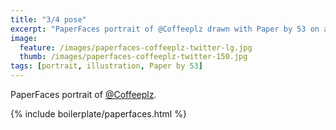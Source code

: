 ```yaml
---
title: "3/4 pose"
excerpt: "PaperFaces portrait of @Coffeeplz drawn with Paper by 53 on an iPad."
image: 
  feature: /images/paperfaces-coffeeplz-twitter-lg.jpg
  thumb: /images/paperfaces-coffeeplz-twitter-150.jpg
tags: [portrait, illustration, Paper by 53]
---
```


PaperFaces portrait of [@Coffeeplz](http://twitter.com/Coffeeplz).

{% include boilerplate/paperfaces.html %}